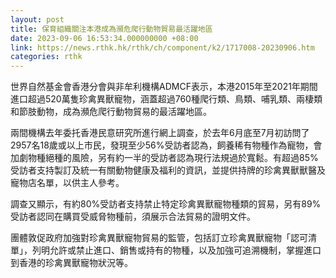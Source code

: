 ```yaml
---
layout: post
title: 保育組織關注本港成為瀕危爬行動物貿易最活躍地區
date: 2023-09-06 16:53:34.000000000 +08:00
link: https://news.rthk.hk/rthk/ch/component/k2/1717008-20230906.htm
categories: rthk
---
```


世界自然基金會香港分會與非牟利機構ADMCF表示，本港2015年至2021年期間進口超過520萬隻珍禽異獸寵物，涵蓋超過760種爬行類、鳥類、哺乳類、兩棲類和節肢動物，成為瀕危爬行動物貿易的最活躍地區。

兩間機構去年委托香港民意研究所進行網上調查，於去年6月底至7月初訪問了2957名18歲或以上市民，發現至少56%受訪者認為，飼養稀有物種作為寵物，會加劇物種絕種的風險，另有約一半的受訪者認為現行法規過於寬鬆。有超過85%受訪者支持製訂及統一有關動物健康及福利的資訊，並提供持牌的珍禽異獸獸醫及寵物店名單，以供主人參考。

調查又顯示，有約80%受訪者支持禁止特定珍禽異獸寵物種類的貿易，另有89%受訪者認同在購買受威脅物種前，須展示合法貿易的證明文件。

團體敦促政府加強對珍禽異獸寵物貿易的監管，包括訂立珍禽異獸寵物「認可清單」，列明允許或禁止進口、銷售或持有的物種，以及加強可追溯機制，掌握進口到香港的珍禽異獸寵物狀況等。
